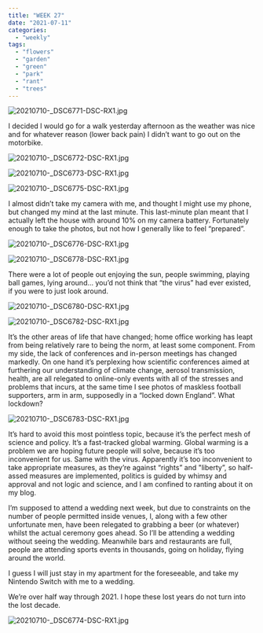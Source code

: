 ```yaml
---
title: "WEEK 27"
date: "2021-07-11"
categories: 
  - "weekly"
tags: 
  - "flowers"
  - "garden"
  - "green"
  - "park"
  - "rant"
  - "trees"
---
```


![20210710-_DSC6771-DSC-RX1.jpg](/assets/images/29890-20210710-_dsc6771-dsc-rx1.jpg)

I decided I would go for a walk yesterday afternoon as the weather was nice and for whatever reason (lower back pain) I didn’t want to go out on the motorbike.

![20210710-_DSC6772-DSC-RX1.jpg](/assets/images/dc429-20210710-_dsc6772-dsc-rx1.jpg)

![20210710-_DSC6773-DSC-RX1.jpg](/assets/images/7e360-20210710-_dsc6773-dsc-rx1.jpg)

![20210710-_DSC6775-DSC-RX1.jpg](/assets/images/ef2d1-20210710-_dsc6775-dsc-rx1.jpg)

I almost didn’t take my camera with me, and thought I might use my phone, but changed my mind at the last minute. This last-minute plan meant that I actually left the house with around 10% on my camera battery. Fortunately enough to take the photos, but not how I generally like to feel “prepared”.

![20210710-_DSC6776-DSC-RX1.jpg](/assets/images/89a72-20210710-_dsc6776-dsc-rx1.jpg)

![20210710-_DSC6778-DSC-RX1.jpg](/assets/images/e1225-20210710-_dsc6778-dsc-rx1.jpg)

There were a lot of people out enjoying the sun, people swimming, playing ball games, lying around… you’d not think that “the virus” had ever existed, if you were to just look around.

![20210710-_DSC6780-DSC-RX1.jpg](/assets/images/35dde-20210710-_dsc6780-dsc-rx1.jpg)

![20210710-_DSC6782-DSC-RX1.jpg](/assets/images/e3c45-20210710-_dsc6782-dsc-rx1.jpg)

It’s the other areas of life that have changed; home office working has leapt from being relatively rare to being the norm, at least some component. From my side, the lack of conferences and in-person meetings has changed markedly. On one hand it’s perplexing how scientific conferences aimed at furthering our understanding of climate change, aerosol transmission, health, are all relegated to online-only events with all of the stresses and problems that incurs, at the same time I see photos of maskless football supporters, arm in arm, supposedly in a “locked down England”. What lockdown?

![20210710-_DSC6783-DSC-RX1.jpg](/assets/images/6cb4c-20210710-_dsc6783-dsc-rx1.jpg)

It’s hard to avoid this most pointless topic, because it’s the perfect mesh of science and policy. It’s a fast-tracked global warming. Global warming is a problem we are hoping future people will solve, because it’s too inconvenient for us. Same with the virus. Apparently it’s too inconvenient to take appropriate measures, as they’re against “rights” and "liberty”, so half-assed measures are implemented, politics is guided by whimsy and approval and not logic and science, and I am confined to ranting about it on my blog.

I’m supposed to attend a wedding next week, but due to constraints on the number of people permitted inside venues, I, along with a few other unfortunate men, have been relegated to grabbing a beer (or whatever) whilst the actual ceremony goes ahead. So I’ll be attending a wedding without seeing the wedding. Meanwhile bars and restaurants are full, people are attending sports events in thousands, going on holiday, flying around the world.

I guess I will just stay in my apartment for the foreseeable, and take my Nintendo Switch with me to a wedding.

We’re over half way through 2021. I hope these lost years do not turn into the lost decade.

![20210710-_DSC6774-DSC-RX1.jpg](/assets/images/cb952-20210710-_dsc6774-dsc-rx1.jpg)
